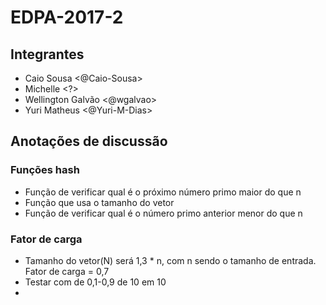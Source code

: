 # EDPA-2017-2

## Integrantes
* Caio Sousa <@Caio-Sousa>
* Michelle <?>
* Wellington Galvão <@wgalvao>
* Yuri Matheus <@Yuri-M-Dias>

## Anotações de discussão

### Funções hash

* Função de verificar qual é o próximo número primo maior do que n
* Função que usa o tamanho do vetor
* Função de verificar qual é o número primo anterior menor do que n

### Fator de carga
* Tamanho do vetor(N) será 1,3 * n, com n sendo o tamanho de entrada. Fator de carga = 0,7
* Testar com de 0,1-0,9 de 10 em 10
* 


